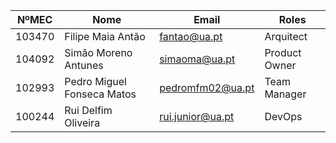| NºMEC  | Nome                       | Email            | Roles         |
|--------|----------------------------|------------------|---------------|
| 103470 | Filipe Maia Antão          | fantao@ua.pt     | Arquitect     |
| 104092 | Simão Moreno Antunes       | simaoma@ua.pt    | Product Owner |
| 102993 | Pedro Miguel Fonseca Matos | pedromfm02@ua.pt | Team Manager  |
| 100244 | Rui Delfim Oliveira        | rui.junior@ua.pt | DevOps        |